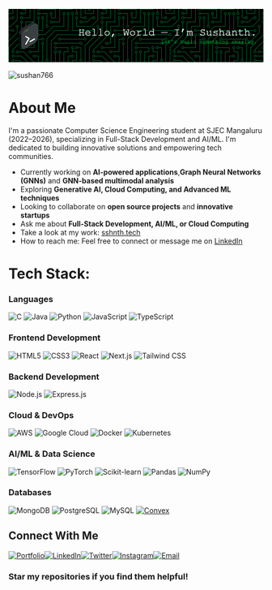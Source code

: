 



![Cover Image](https://github.com/SushAN766/SushAN766/blob/main/github-header-image%20.png)

<p align="left"> <img src="https://komarev.com/ghpvc/?username=sushan766&label=Profile%20views&color=0e75b6&style=flat" alt="sushan766" /> </p>



# About Me

I'm a passionate Computer Science Engineering student at SJEC Mangaluru (2022–2026), specializing in Full-Stack Development and AI/ML. I'm dedicated to building innovative solutions and empowering tech communities.

<!-- -  My current focus is on developing smart, scalable **web applications** and exploring the world of **AI**
-  I'm actively learning **GoLang** and strengthening my expertise in **full-stack development**
-  I thrive on solving complex problems and experimenting with new tools, frameworks, and ideas
-  Take a look at my work: [sushanth.com](https://portfolio-site-gray-chi.vercel.app/)
-  Feel free to reach out if you want to talk **React**, **Node.js**, or **Java**
-  Drop me an email: **sushanthbs766@gmail.com** */} -->

-  Currently working on **AI-powered applications**,**Graph Neural Networks (GNNs)** and **GNN-based multimodal analysis**  
-  Exploring **Generative AI, Cloud Computing, and Advanced ML techniques**  
-  Looking to collaborate on **open source projects** and **innovative startups**  
-  Ask me about **Full-Stack Development, AI/ML, or Cloud Computing**
-  Take a look at my work: [sshnth.tech](https://www.sshnth.tech) 
-  How to reach me: Feel free to connect or message me on [LinkedIn](https://www.linkedin.com/in/sshnth)


  
# Tech Stack:
### Languages
![C](https://img.shields.io/badge/C-00599C?style=for-the-badge&logo=c&logoColor=white)
![Java](https://img.shields.io/badge/Java-F89820?style=for-the-badge&logo=java&logoColor=white)
![Python](https://img.shields.io/badge/Python-3776AB?style=for-the-badge&logo=python&logoColor=white)
![JavaScript](https://img.shields.io/badge/JavaScript-F7DF1E?style=for-the-badge&logo=javascript&logoColor=black)
![TypeScript](https://img.shields.io/badge/TypeScript-007ACC?style=for-the-badge&logo=typescript&logoColor=white)

### Frontend Development
![HTML5](https://img.shields.io/badge/HTML5-E34F26?style=for-the-badge&logo=html5&logoColor=white)
![CSS3](https://img.shields.io/badge/CSS3-1572B6?style=for-the-badge&logo=css3&logoColor=white)
![React](https://img.shields.io/badge/React-61DAFB?style=for-the-badge&logo=react&logoColor=black)
![Next.js](https://img.shields.io/badge/Next.js-000000?style=for-the-badge&logo=next.js&logoColor=white)
![Tailwind CSS](https://img.shields.io/badge/Tailwind_CSS-38B2AC?style=for-the-badge&logo=tailwind-css&logoColor=white)

### Backend Development
![Node.js](https://img.shields.io/badge/Node.js-339933?style=for-the-badge&logo=node.js&logoColor=white)
![Express.js](https://img.shields.io/badge/Express.js-000000?style=for-the-badge)

### Cloud & DevOps
<!--![Microsoft Azure](https://img.shields.io/badge/Microsoft_Azure-0078D4?style=for-the-badge&logo=microsoft-azure&logoColor=white)-->
![AWS](https://img.shields.io/badge/AWS-232F3E?style=for-the-badge&logo=amazon-aws&logoColor=white)
![Google Cloud](https://img.shields.io/badge/Google_Cloud-4285F4?style=for-the-badge&logo=google-cloud&logoColor=white)
![Docker](https://img.shields.io/badge/Docker-2496ED?style=for-the-badge&logo=docker&logoColor=white)
![Kubernetes](https://img.shields.io/badge/Kubernetes-326CE5?style=for-the-badge&logo=kubernetes&logoColor=white)

### AI/ML & Data Science
![TensorFlow](https://img.shields.io/badge/TensorFlow-FF6F00?style=for-the-badge&logo=tensorflow&logoColor=white)
![PyTorch](https://img.shields.io/badge/PyTorch-EE4C2C?style=for-the-badge&logo=PyTorch&logoColor=white)
![Scikit-learn](https://img.shields.io/badge/Scikit--Learn-F7931E?style=for-the-badge&logo=scikit-learn&logoColor=white)
![Pandas](https://img.shields.io/badge/Pandas-150458?style=for-the-badge&logo=pandas&logoColor=white)
![NumPy](https://img.shields.io/badge/NumPy-013243?style=for-the-badge&logo=numpy&logoColor=white)

### Databases
![MongoDB](https://img.shields.io/badge/MongoDB-47A248?style=for-the-badge&logo=mongodb&logoColor=white)
![PostgreSQL](https://img.shields.io/badge/PostgreSQL-316192?style=for-the-badge&logo=postgresql&logoColor=white)
![MySQL](https://img.shields.io/badge/MySQL-4479A1?style=for-the-badge&logo=mysql&logoColor=white)
[![Convex](https://img.shields.io/badge/Convex-000000?style=for-the-badge&logo=convex&logoColor=white)](https://convex.dev)


##  Connect With Me

[![Portfolio](https://img.shields.io/badge/PORTFOLIO-FF5722?style=for-the-badge&logo=About.me&logoColor=white)](https://www.sshnth.tech)[![LinkedIn](https://img.shields.io/badge/LINKEDIN-0077B5?style=for-the-badge&logo=linkedin&logoColor=white)](https://www.linkedin.com/in/sshnth/)[![Twitter](https://img.shields.io/badge/TWITTER-1DA1F2?style=for-the-badge&logo=twitter&logoColor=white)](https://x.com/https://x.com/ssnthbs)[![Instagram](https://img.shields.io/badge/INSTAGRAM-E1306C?style=for-the-badge&logo=instagram&logoColor=white)](https://www.instagram.com/_sushanth_bs_/)[![Email](https://img.shields.io/badge/EMAIL-D14836?style=for-the-badge&logo=gmail&logoColor=white)](mailto:sushanthbs766@gmail.com)





<!--# GitHub Stats:
![](https://github-readme-stats.vercel.app/api?username=SushAN766&theme=dark&hide_border=false&include_all_commits=false&count_private=false)<br/>
![](https://nirzak-streak-stats.vercel.app/?user=SushAN766&theme=dark&hide_border=false)<br/>
![](https://github-readme-stats.vercel.app/api/top-langs/?username=SushAN766&theme=dark&hide_border=false&include_all_commits=false&count_private=false&layout=compact)

---
[![](https://visitcount.itsvg.in/api?id=SushAN766&icon=0&color=0)](https://visitcount.itsvg.in)





<!--# Let’s Build Together  
Open to collaborations, creative tech ideas, or just chatting about cool projects! If you're working on something exciting or want to connect over code, feel free to reach out! -->


 ### **Star my repositories if you find them helpful!**



<!-- Proudly created with GPRM ( https://gprm.itsvg.in ) -->
